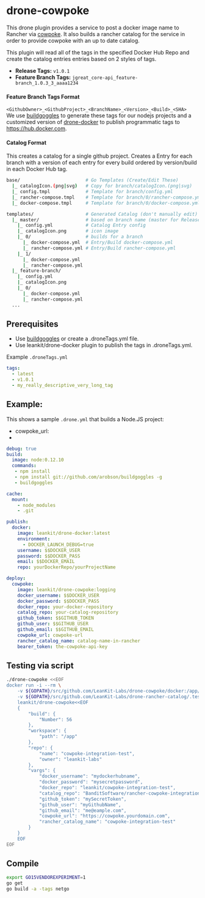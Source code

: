 drone-cowpoke
=============

This drone plugin provides a service to post a docker image name to Rancher via  [cowpoke](https://github.com/leankit-labs/cowpoke). It also builds a rancher catalog for the service in order to provide cowpoke with an up to date catalog.

This plugin will read all of the tags in the specified Docker Hub Repo and create the catalog entries entries based on 2 styles of tags.

* **Release Tags:** `v1.0.1`  
* **Feature Branch Tags:** `jgreat_core-api_feature-branch_1.0.3_3_aaaa1234`

#### Feature Branch Tags Format
`<GithubOwner>_<GithubProject>_<BranchName>_<Version>_<Build>_<SHA>`  
We use [buildgoggles](https://www.npmjs.com/package/buildgoggles) to generate these tags for our nodejs projects and a customized version of [drone-docker](https://hub.docker.com/r/leankit/drone-docker/) to publish programmatic tags to https://hub.docker.com.

#### Catalog Format
This creates a catalog for a single github project. Creates a Entry for each branch with a version of each entry for every build ordered by version/build in each Docker Hub tag.

```bash
base/                        # Go Templates (Create/Edit These)
  |_ catalogIcon.(png|svg)   # Copy for branch/catalogIcon.(png|svg)
  |_ config.tmpl             # Template for branch/config.yml
  |_ rancher-compose.tmpl    # Template for branch/0/rancher-compose.yml
  |_ docker-compose.tmpl     # Template for branch/0/docker-compose.yml

templates/                   # Generated Catalog (don't manually edit)
  |_ master/                 # based on branch name (master for Release Tag)
    |_ config.yml            # Catalog Entry config
    |_ catalogIcon.png       # icon image
    |_ 0/                    # builds for a branch
      |_ docker-compose.yml  # Entry/Build docker-compose.yml
      |_ rancher-compose.yml # Entry/Build rancher-compose.yml
    |_ 1/
      |_ docker-compose.yml
      |_ rancher-compose.yml
  |_ feature-branch/
    |_ config.yml
    |_ catalogIcon.png
    |_ 0/
      |_ docker-compose.yml
      |_ rancher-compose.yml
  ...
```


## Prerequisites
 * Use [buildgoggles](git://github.com/arobson/buildgoggles) or create a .droneTags.yml file.
 * Use leankit/drone-docker plugin to publish the tags in .droneTags.yml.

Example `.droneTags.yml`
```yaml
tags:
  - latest
  - v1.0.1
  - my_really_descriptive_very_long_tag
```

## Example:
This shows a sample `.drone.yml` that builds a Node.JS project:
 * cowpoke_url:
 *

```yaml
debug: true
build:
  image: node:0.12.10
  commands:
   - npm install
   - npm install git://github.com/arobson/buildgoggles -g
   - buildgoggles

cache:
  mount:
    - node_modules
    - .git

publish:
  docker:
    image: leankit/drone-docker:latest
    environment:
      - DOCKER_LAUNCH_DEBUG=true
    username: $$DOCKER_USER
    password: $$DOCKER_PASS
    email: $$DOCKER_EMAIL
    repo: yourDockerRepo/yourProjectName

deploy:
  cowpoke:
    image: leankit/drone-cowpoke:logging
    docker_username: $$DOCKER_USER
    docker_password: $$DOCKER_PASS
    docker_repo: your-docker-repository
    catalog_repo: your-catalog-repository
    github_token: $$GITHUB_TOKEN
    github_user: $$GITHUB_USER
    github_email: $$GITHUB_EMAIL
    cowpoke_url: cowpoke-url
    rancher_catalog_name: catalog-name-in-rancher
    bearer_token: the-cowpoke-api-key
```

## Testing via script

```sh
./drone-cowpoke <<EOF
docker run -i --rm \
	-v ${GOPATH}/src/github.com/LeanKit-Labs/drone-cowpoke/docker:/app/docker \
	-v ${GOPATH}/src/github.com/LeanKit-Labs/drone-rancher-catalog/.test-data/rancher-catalog:/rancher-catalog \
	leankit/drone-cowpoke<<EOF
	{
		"build": {
			"Number": 56
		},
		"workspace": {
			"path": "/app"
		},
		"repo": {
			"name": "cowpoke-integration-test",
			"owner": "leankit-labs"
		},
		"vargs": {
			"docker_username": "mydockerhubname",
			"docker_password": "mysecretpassword",
			"docker_repo": "leankit/cowpoke-integration-test",
			"catalog_repo": "BanditSoftware/rancher-cowpoke-integration-test",
			"github_token": "mySecretToken",
			"github_user": "myGithubName",
			"github_email": "me@eample.com",
			"cowpoke_url": "https://cowpoke.yourdomain.com",
			"rancher_catalog_name": "cowpoke-integration-test"
		}
	}
	EOF
EOF
```

## Compile

```sh
export GO15VENDOREXPERIMENT=1
go get
go build -a -tags netgo
```
